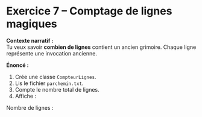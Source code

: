 # Exercice 7 – Comptage de lignes magiques

**Contexte narratif :**  
Tu veux savoir **combien de lignes** contient un ancien grimoire. Chaque ligne représente une invocation ancienne.

**Énoncé :**  
1. Crée une classe `CompteurLignes`.  
2. Lis le fichier `parchemin.txt`.  
3. Compte le nombre total de lignes.  
4. Affiche :

Nombre de lignes : <valeur>
